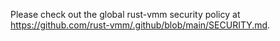 Please check out the global rust-vmm security policy at https://github.com/rust-vmm/.github/blob/main/SECURITY.md.
